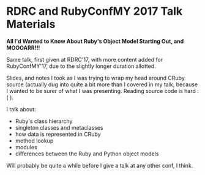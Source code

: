 # RDRC and RubyConfMY 2017 Talk Materials

**All I'd Wanted to Know About Ruby's Object Model Starting Out, and MOOOARR!!!**

Same talk, first given at RDRC'17, with more content added for RubyConfMY'17, due to the slightly longer duration allotted.

Slides, and notes I took as I was trying to wrap my head around CRuby source (actually dug into quite a bit more than I covered in my talk, because I wanted to be surer of what I was presenting. Reading source code is hard :( ).

I talk about:
- Ruby's class hierarchy
- singleton classes and metaclasses
- how data is represented in CRuby
- method lookup
- modules
- differences between the Ruby and Python object models

Will probably be quite a while before I give a talk at any other conf, I think.
